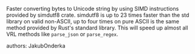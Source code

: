 Faster converting bytes to Unicode string by using SIMD instructions provided by simdutf8 crate.
simdutf8 is up to 23 times faster than the std library on valid non-ASCII, up to four times on pure
ASCII is the same method provided by Rust's standard library. This will speed up almost all VRL methods
like `parse_json` or `parse_regex`.

authors: JakubOnderka
